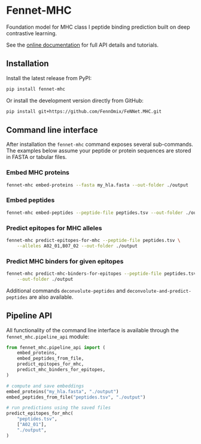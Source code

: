 # Fennet-MHC

Foundation model for MHC class I peptide binding prediction built on deep contrastive learning.

See the [online documentation](https://fennet.mhc.readthedocs.io/en/latest) for
full API details and tutorials.

## Installation

Install the latest release from PyPI:

```bash
pip install fennet-mhc
```

Or install the development version directly from GitHub:

```bash
pip install git+https://github.com/FennOmix/FeNNet.MHC.git
```

## Command line interface

After installation the `fennet-mhc` command exposes several sub-commands.  The examples below assume your peptide or protein sequences are stored in FASTA or tabular files.

### Embed MHC proteins

```bash
fennet-mhc embed-proteins --fasta my_hla.fasta --out-folder ./output
```

### Embed peptides

```bash
fennet-mhc embed-peptides --peptide-file peptides.tsv --out-folder ./output
```

### Predict epitopes for MHC alleles

```bash
fennet-mhc predict-epitopes-for-mhc --peptide-file peptides.tsv \
    --alleles A02_01,B07_02 --out-folder ./output
```

### Predict MHC binders for given epitopes

```bash
fennet-mhc predict-mhc-binders-for-epitopes --peptide-file peptides.tsv \
    --out-folder ./output
```

Additional commands `deconvolute-peptides` and `deconvolute-and-predict-peptides` are also available.

## Pipeline API

All functionality of the command line interface is available through the `fennet_mhc.pipeline_api` module:

```python
from fennet_mhc.pipeline_api import (
    embed_proteins,
    embed_peptides_from_file,
    predict_epitopes_for_mhc,
    predict_mhc_binders_for_epitopes,
)

# compute and save embeddings
embed_proteins("my_hla.fasta", "./output")
embed_peptides_from_file("peptides.tsv", "./output")

# run predictions using the saved files
predict_epitopes_for_mhc(
    "peptides.tsv",
    ["A02_01"],
    "./output",
)
```
